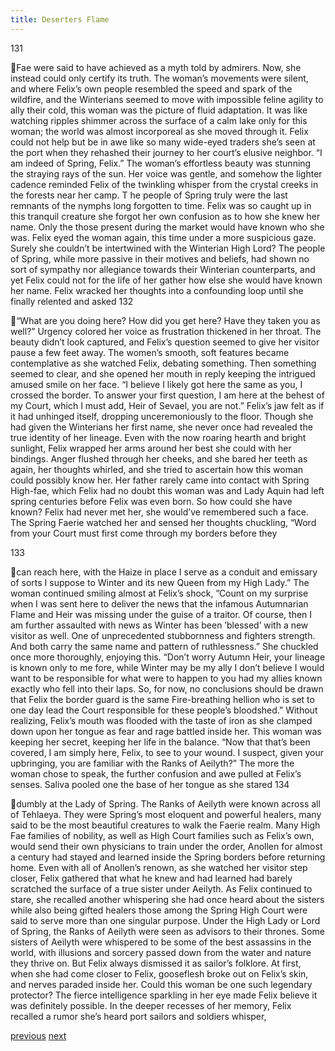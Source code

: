 ```yaml
---
title: Deserters Flame
---
```

131

Fae were said to have achieved as a myth told by admirers. Now, she instead
could only certify its truth. The woman’s movements were silent, and where
Felix’s own people resembled the speed and spark of the wildfire, and the
Winterians seemed to move with impossible feline agility to ally their cold, this
woman was the picture of fluid adaptation.
It was like watching ripples shimmer across the surface of a calm lake
only for this woman; the world was almost incorporeal as she moved through it.
Felix could not help but be in awe like so many wide-eyed traders she’s seen at
the port when they rehashed their journey to her court’s elusive neighbor.
“I am indeed of Spring, Felix.”
The woman’s effortless beauty was stunning the straying rays of the sun.
Her voice was gentle, and somehow the lighter cadence reminded Felix of the
twinkling whisper from the crystal creeks in the forests near her camp. T
he people of Spring truly were the last remnants of the nymphs long
forgotten to time. Felix was so caught up in this tranquil creature she forgot her
own confusion as to how she knew her name. Only the those present during the
market would have known who she was. Felix eyed the woman again, this time
under a more suspicious gaze. Surely she couldn’t be intertwined with the
Winterian High Lord?
The people of Spring, while more passive in their motives and beliefs,
had shown no sort of sympathy nor allegiance towards their Winterian
counterparts, and yet Felix could not for the life of her gather how else she would
have known her name. Felix wracked her thoughts into a confounding loop until
she finally relented and asked
132

“What are you doing here? How did you get here? Have they taken you
as well?”
Urgency colored her voice as frustration thickened in her throat. The
beauty didn’t look captured, and Felix’s question seemed to give her visitor
pause a few feet away. The women’s smooth, soft features became contemplative
as she watched Felix, debating something. Then something seemed to clear, and
she opened her mouth in reply keeping the intrigued amused smile on her face.
“I believe I likely got here the same as you, I crossed the border. To
answer your first question, I am here at the behest of my Court, which I must
add, Heir of Sevael, you are not.”
Felix’s jaw felt as if it had unhinged itself, dropping unceremoniously to
the floor. Though she had given the Winterians her first name, she never once had
revealed the true identity of her lineage. Even with the now roaring hearth and
bright sunlight, Felix wrapped her arms around her best she could with her
bindings.
Anger flushed through her cheeks, and she bared her teeth as again, her
thoughts whirled, and she tried to ascertain how this woman could possibly know
her. Her father rarely came into contact with Spring High-fae, which Felix had
no doubt this woman was and Lady Aquin had left spring centuries before Felix
was even born. So how could she have known? Felix had never met her, she
would’ve remembered such a face.
The Spring Faerie watched her and sensed her thoughts chuckling,
“Word from your Court must first come through my borders before they

133

can reach here, with the Haize in place I serve as a conduit and emissary of sorts
I suppose to Winter and its new Queen from my High Lady.”
The woman continued smiling almost at Felix’s shock,
”Count on my surprise when I was sent here to deliver the news that the
infamous Autumnarian Flame and Heir was missing under the guise of a traitor.
Of course, then I am further assaulted with news as Winter has been ’blessed’
with a new visitor as well. One of unprecedented stubbornness and fighters
strength. And both carry the same name and pattern of ruthlessness.”
She chuckled once more thoroughly, enjoying this.
“Don’t worry Autumn Heir, your lineage is known only to me fore, while
Winter may be my ally I don’t believe I would want to be responsible for what
were to happen to you had my allies known exactly who fell into their laps. So,
for now, no conclusions should be drawn that Felix the border guard is the same
Fire-breathing hellion who is set to one day lead the Court responsible for these
people’s bloodshed.”
Without realizing, Felix’s mouth was flooded with the taste of iron as she
clamped down upon her tongue as fear and rage battled inside her. This woman
was keeping her secret, keeping her life in the balance.
“Now that that’s been covered, I am simply here, Felix, to see to your
wound. I suspect, given your upbringing, you are familiar with the Ranks of
Aeilyth?”
The more the woman chose to speak, the further confusion and awe
pulled at Felix’s senses. Saliva pooled one the base of her tongue as she stared
134

dumbly at the Lady of Spring.
The Ranks of Aeilyth were known across all of Tehlaeya. They were
Spring’s most eloquent and powerful healers, many said to be the most beautiful
creatures to walk the Faerie realm. Many High Fae families of nobility, as well as
High Court families such as Felix’s own, would send their own physicians to
train under the order, Anollen for almost a century had stayed and learned inside
the Spring borders before returning home. Even with all of Anollen’s renown, as
she watched her visitor step closer, Felix gathered that what he knew and had
learned had barely scratched the surface of a true sister under Aeilyth.
As Felix continued to stare, she recalled another whispering she had once
heard about the sisters while also being gifted healers those among the Spring
High Court were said to serve more than one singular purpose. Under the High
Lady or Lord of Spring, the Ranks of Aeilyth were seen as advisors to their
thrones. Some sisters of Aeilyth were whispered to be some of the best assassins
in the world, with illusions and sorcery passed down from the water and nature
they thrive on. But Felix always dismissed it as sailor’s folklore.
At first, when she had come closer to Felix, gooseflesh broke out on
Felix’s skin, and nerves paraded inside her. Could this woman be one such
legendary protector? The fierce intelligence sparkling in her eye made Felix
believe it was definitely possible. In the deeper recesses of her memory, Felix
recalled a rumor she’s heard port sailors and soldiers whisper,

[previous](desertflame-31.html)
[next](desertflame-33.html)
